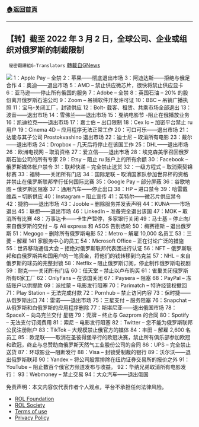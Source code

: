 ###  [:house:返回首頁](https://github.com/ourhimalayas/txt)
---


## 【转】截至 2022 年 3 月 2 日，全球公司、企业或组织对俄罗斯的制裁限制
` 秘密翻譯組G-Translators` [轉載自GNews](https://gnews.org/zh-hans/2095077/)

![](https://assets.gnews.org/wp-content/uploads/2022/03/16462371551.png)
1：Apple Pay – 全禁
2：苹果——彻底退出市场
3：阿迪达斯——拒绝与俄足合作
4：奥迪——退出市场
5：AMD – 禁止供应微芯片，很快将禁止供应显卡
6：亚马逊——停止所有俄国的服务
7：Adobe – 全禁
8：英国石油 – 20% 的股份离开俄罗斯石油公司
9：Zoom – 吊销软件开发许可证
10：BBC – 吊销广播执照
11：宝马-关闭工厂，封锁供应
12：Bolt- 载客、租赁、共乘市场全部退出
13：波音——退出市场
14：雪佛兰——退出市场
15：戛纳电影节 -阻止在俄播放业务
16：凯迪拉克——退出市场
17：嘉士伯 – 出口限制
18：Cex Io – 加密平台禁止 ru 用户
19：Cinema 4D – 应用程序无法正常工作
20：可口可乐——退出市场
21：达能与其子公司 Prostokvashino 退出市场
22：迪士尼 – 取消所有电影
23：戴尔——退出市场
24：Dropbox – 几天后将停止在该国工作
25：DHL——退出市场
26：欧洲电视网 – 取消资格
27：爱立信——退出市场
28：埃克森美孚召回俄罗斯石油公司的所有专家
29：Etsy – 阻止 ru 账户上的所有余额
30：Facebook – 俄罗斯媒体帐户禁令
31：联邦快递 – 完全禁止送货
32：一级方程式 – 取消索契锦标赛
33：福特——关闭所有门店
34：国际足联 – 取消国家队参加世界杯的资格并禁止在俄罗斯联邦举行任何国际比赛
35：Google Pay – 部分屏蔽
36：谷歌地图 – 俄罗斯区阻塞
37：通用汽车——停止出口
38：HP – 进口禁令
39：哈雷戴维森 – 切断供应
40：Instagram – 阻止宣传
41：英特尔——微芯片供应禁令
42：捷豹——退出市场
43：Jooble – 删除服务并发表声明
44：KUNA——市场退出
45：联想——退出市场
46：LinkedIn – 准备完全退出该国
47：MOK – 取消所有比赛
48：万事达卡——卡生产暂停，多家银行关闭
49：马士基 – 停止向/来自俄罗斯的交付 – 与 Ali express 和 ASOS 告别齿轮
50：梅赛德斯 – 退出俄罗斯
51：Megogo – 删除所有俄罗斯电影
52：Metro – 解雇 10,000 名员工
53：三菱 – 解雇 141 家服务中心的员工
54：Microsoft Office – 正在讨论广泛的措施
55：世界移动通信大会 – 拒绝对俄罗斯联邦代表团进行认证
56：NFT – 俄罗斯联邦和白俄罗斯共和国用户的一笔资金，将他们的钱转移到乌克兰
57：NHL – 来自俄罗斯的球员的完整封锁
58：Netflix – 阻止俄罗斯订阅，停止制作俄罗斯电视剧
59：耐克——关闭所有门店
60：任天堂 – 禁止以卢布购买
61：雀巢关闭俄罗斯所有6家工厂
62：OnlyFans – 在该国关闭
67：Paysera – 阻塞
68：PayPal – 冻结账户以供提款
69：派拉蒙 – 电影发行阻塞
70：Parimatch – 特许经营权撤回
71：Play Station – 无法完成付款
72：Pornhub – 禁止访问内容
73：保时捷——从俄罗斯出口
74：雷诺——退出市场
75：三星支付 – 服务阻塞
76：Snapchat – 从俄罗斯和白俄罗斯的应用程序删除
77：斯堪尼亚——退出俄国市场
78：SpaceX – 向乌克兰交付 星链
79：壳牌 – 终止与 Gazprom 的合同
80：Spotify – 无法支付订阅费用
81：索尼 – 电影发行阻塞
82：Twitter – 您不能为俄罗斯联邦公民注册账户
83：TikTok – 大规模禁止俄官方的媒体
84：丰田 – 解雇 2,600 名员工
85：欧足联——取消在圣彼得堡举行的欧冠决赛，禁止所有俱乐部参加欧冠和欧冠，终止与总赞助商俄罗斯天然气工业股份公司的合同
86：UPS – 完全禁止送货
87：环球影业—阻断发行
88：Visa – 封锁受制裁的银行
89：沃尔沃——退出俄罗斯联邦
90：Yandex – 将公司股票排除在纽约证券交易所的报价之外
91：YouTube – 阻止数百个俄官方频道发布与收益。
92：华纳兄弟取消所有电影发行：
93：Webmoney – 禁止交易
94：大众汽车——退出俄国

 

免责声明：本文内容仅代表作者个人观点，平台不承担任何法律风险。

- [ROL Foundation](https://rolfoundation.org/)
- [ROL Society](https://rolsociety.org/)
- [Terms of use](https://gnews.org/terms-of-use-3/)
- [Privacy Policy](https://gnews.org/privacy-policy/)
